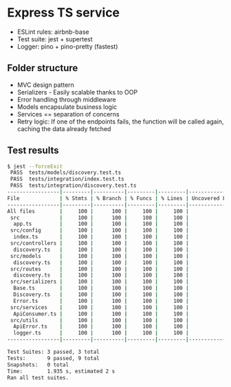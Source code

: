# Express TS service

- ESLint rules: airbnb-base
- Test suite: jest + supertest
- Logger: pino + pino-pretty (fastest)

## Folder structure

- MVC design pattern
- Serializers - Easily scalable thanks to OOP
- Error handling through middleware
- Models encapsulate business logic
- Services == separation of concerns
- Retry logic: If one of the endpoints fails, the function will be called again, caching the data already fetched

## Test results
```bash
$ jest --forceExit
 PASS  tests/models/discovery.test.ts
 PASS  tests/integration/index.test.ts
 PASS  tests/integration/discovery.test.ts
-----------------|---------|----------|---------|---------|-------------------
File             | % Stmts | % Branch | % Funcs | % Lines | Uncovered Line #s
-----------------|---------|----------|---------|---------|-------------------
All files        |     100 |      100 |     100 |     100 |
 src             |     100 |      100 |     100 |     100 |
  app.ts         |     100 |      100 |     100 |     100 |
 src/config      |     100 |      100 |     100 |     100 |
  index.ts       |     100 |      100 |     100 |     100 |
 src/controllers |     100 |      100 |     100 |     100 |
  discovery.ts   |     100 |      100 |     100 |     100 |
 src/models      |     100 |      100 |     100 |     100 |
  discovery.ts   |     100 |      100 |     100 |     100 |
 src/routes      |     100 |      100 |     100 |     100 |
  discovery.ts   |     100 |      100 |     100 |     100 |
 src/serializers |     100 |      100 |     100 |     100 |
  Base.ts        |     100 |      100 |     100 |     100 |
  Discovery.ts   |     100 |      100 |     100 |     100 |
  Error.ts       |     100 |      100 |     100 |     100 |
 src/services    |     100 |      100 |     100 |     100 |
  ApiConsumer.ts |     100 |      100 |     100 |     100 |
 src/utils       |     100 |      100 |     100 |     100 |
  ApiError.ts    |     100 |      100 |     100 |     100 |
  logger.ts      |     100 |      100 |     100 |     100 |
-----------------|---------|----------|---------|---------|-------------------

Test Suites: 3 passed, 3 total
Tests:       9 passed, 9 total
Snapshots:   0 total
Time:        1.935 s, estimated 2 s
Ran all test suites.
```
